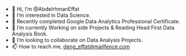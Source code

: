 - 👋 Hi, I’m @AbdelrhmanEffat
- 👀 I’m interested in Data Science.
- 🌱 Recently completed Google Data Analytics Professional Certificate. 
- 🌱 I’m currently Working on side Projects & Reading Head First Data Analysis Book.
- 💞️ I’m looking to collaborate on Data Analysis Projects.
- 📫 How to reach me, deng_effat@mailfence.com

<!---
AbdelrhmanEffat/AbdelrhmanEffat is a ✨ special ✨ repository because its `README.md` (this file) appears on your GitHub profile.
You can click the Preview link to take a look at your changes.
--->
